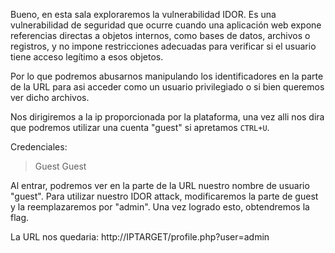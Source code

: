 Bueno, en esta sala exploraremos la vulnerabilidad IDOR. Es una vulnerabilidad de seguridad que ocurre cuando una aplicación web expone referencias directas a objetos internos, como bases de datos, archivos o registros, y no impone restricciones adecuadas para verificar si el usuario tiene acceso legítimo a esos objetos.

Por lo que podremos abusarnos manipulando los identificadores en la parte de la URL para asi acceder como un usuario privilegiado o si bien queremos ver dicho archivos.

Nos dirigiremos a la ip proporcionada por la plataforma, una vez alli nos dira que podremos utilizar una cuenta "guest" si apretamos `CTRL+U`.

Credenciales:

>Guest
>Guest

Al entrar, podremos ver en la parte de la URL nuestro nombre de usuario "guest". Para utilizar nuestro IDOR attack, modificaremos la parte de guest y la reemplazaremos por "admin". Una vez logrado esto, obtendremos la flag.

La URL nos quedaria: http://IPTARGET/profile.php?user=admin
